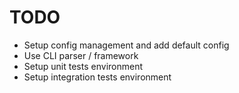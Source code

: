 # TODO

- Setup config management and add default config
- Use CLI parser / framework
- Setup unit tests environment
- Setup integration tests environment